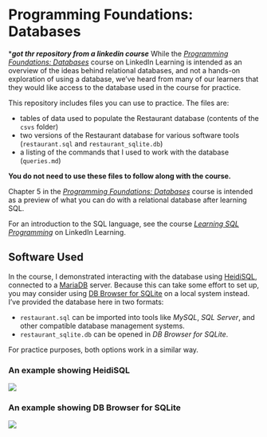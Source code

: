 # Programming Foundations: Databases
************************got thr repository from a linkedin course***********************
While the [_Programming Foundations: Databases_][1] course on LinkedIn Learning is intended as an overview of the ideas behind relational databases, and not a hands-on exploration of using a database, we’ve heard from many of our learners that they would like access to the database used in the course for practice.

This repository includes files you can use to practice. The files are:
* tables of data used to populate the Restaurant database (contents of the `csvs` folder)
* two versions of the Restaurant database for various software tools (`restaurant.sql` and `restaurant_sqlite.db`)
* a listing of the commands that I used to work with the database (`queries.md`)

**You do not need to use these files to follow along with the course.**

Chapter 5 in the [_Programming Foundations: Databases_][2] course is intended as a preview of what you can do with a relational database after learning SQL. 

For an introduction to the SQL language, see the course [_Learning SQL Programming_][3] on LinkedIn Learning.

## Software Used
In the course, I demonstrated interacting with the database using [HeidiSQL][4], connected to a [MariaDB][5] server. Because this can take some effort to set up, you may consider using [DB Browser for SQLite][6] on a local system instead. I’ve provided the database here in two formats:
* `restaurant.sql` can be imported into tools like *MySQL*, *SQL Server*, and other compatible database management systems.
* `restaurant_sqlite.db` can be opened in *DB Browser for SQLite*.

For practice purposes, both options work in a similar way.

### An example showing HeidiSQL
![][image-1]

### An example showing DB Browser for SQLite
![][image-2]

[1]:	https://www.linkedin.com/learning/programming-foundations-databases-2
[2]:	https://www.linkedin.com/learning/programming-foundations-databases-2
[3]:	https://www.linkedin.com/learning/learning-sql-programming
[4]:	https://www.heidisql.com/
[5]:	https://mariadb.com/
[6]:	https://sqlitebrowser.org/

[image-1]:	imgs/heidisql.png
[image-2]:	imgs/dbbrowser.png

